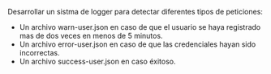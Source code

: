 Desarrollar un sistma de logger para detectar diferentes tipos de peticiones:

- Un archivo warn-user.json en caso de que el usuario se haya registrado mas de dos veces en menos de 5 minutos.
- Un archivo error-user.json en caso de que las credenciales hayan sido incorrectas.
- Un archivo success-user.json en caso éxitoso.
